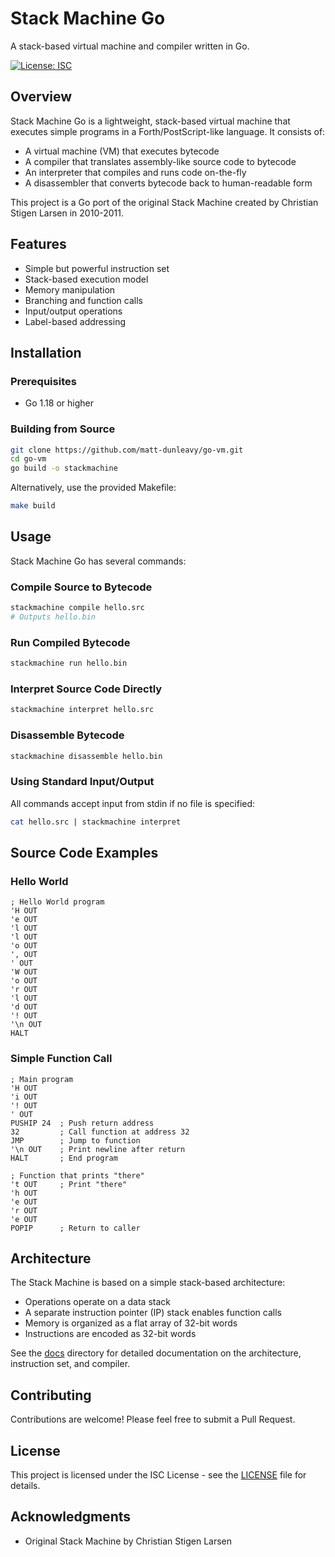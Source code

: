 # Stack Machine Go

A stack-based virtual machine and compiler written in Go.

[![License: ISC](https://img.shields.io/badge/License-ISC-blue.svg)](https://opensource.org/licenses/ISC)

## Overview

Stack Machine Go is a lightweight, stack-based virtual machine that executes simple programs in a Forth/PostScript-like language. It consists of:

- A virtual machine (VM) that executes bytecode
- A compiler that translates assembly-like source code to bytecode
- An interpreter that compiles and runs code on-the-fly
- A disassembler that converts bytecode back to human-readable form

This project is a Go port of the original Stack Machine created by Christian Stigen Larsen in 2010-2011.

## Features

- Simple but powerful instruction set
- Stack-based execution model
- Memory manipulation
- Branching and function calls
- Input/output operations
- Label-based addressing

## Installation

### Prerequisites

- Go 1.18 or higher

### Building from Source

```bash
git clone https://github.com/matt-dunleavy/go-vm.git
cd go-vm
go build -o stackmachine
```

Alternatively, use the provided Makefile:

```bash
make build
```

## Usage

Stack Machine Go has several commands:

### Compile Source to Bytecode

```bash
stackmachine compile hello.src
# Outputs hello.bin
```

### Run Compiled Bytecode

```bash
stackmachine run hello.bin
```

### Interpret Source Code Directly

```bash
stackmachine interpret hello.src
```

### Disassemble Bytecode

```bash
stackmachine disassemble hello.bin
```

### Using Standard Input/Output

All commands accept input from stdin if no file is specified:

```bash
cat hello.src | stackmachine interpret
```

## Source Code Examples

### Hello World

```
; Hello World program
'H OUT
'e OUT
'l OUT
'l OUT
'o OUT
', OUT
' OUT
'W OUT
'o OUT
'r OUT
'l OUT
'd OUT
'! OUT
'\n OUT
HALT
```

### Simple Function Call

```
; Main program
'H OUT
'i OUT
'! OUT
' OUT
PUSHIP 24  ; Push return address
32         ; Call function at address 32
JMP        ; Jump to function
'\n OUT    ; Print newline after return
HALT       ; End program

; Function that prints "there"
't OUT     ; Print "there"
'h OUT
'e OUT
'r OUT
'e OUT
POPIP      ; Return to caller
```

## Architecture

The Stack Machine is based on a simple stack-based architecture:

- Operations operate on a data stack
- A separate instruction pointer (IP) stack enables function calls
- Memory is organized as a flat array of 32-bit words
- Instructions are encoded as 32-bit words

See the [docs](./docs/) directory for detailed documentation on the architecture, instruction set, and compiler.

## Contributing

Contributions are welcome! Please feel free to submit a Pull Request.

## License

This project is licensed under the ISC License - see the [LICENSE](LICENSE) file for details.

## Acknowledgments

- Original Stack Machine by Christian Stigen Larsen
